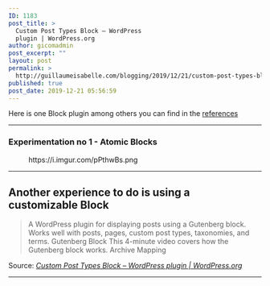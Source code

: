 ```yaml
---
ID: 1183
post_title: >
  Custom Post Types Block – WordPress
  plugin | WordPress.org
author: gicomadmin
post_excerpt: ""
layout: post
permalink: >
  http://guillaumeisabelle.com/blogging/2019/12/21/custom-post-types-block-wordpress-plugin-wordpress-org/
published: true
post_date: 2019-12-21 05:56:59
---
```

<!-- wp:paragraph -->

Here is one Block plugin among others you can find in the [references ][1]

<!-- /wp:paragraph -->

<!-- wp:more -->

<!--more-->

<!-- /wp:more -->

<!-- wp:separator -->

<hr class="wp-block-separator" />

<!-- /wp:separator -->

<!-- wp:heading {"level":3} -->

### Experimentation no 1 - Atomic Blocks

<!-- /wp:heading -->

<!-- wp:core-embed/imgur {"url":"https://i.imgur.com/pPthwBs.png","type":"rich","providerNameSlug":"imgur","className":""} --><figure class="wp-block-embed-imgur wp-block-embed is-type-rich is-provider-imgur">

<div class="wp-block-embed__wrapper">
  https://i.imgur.com/pPthwBs.png
</div></figure> 

<!-- /wp:core-embed/imgur -->

<!-- wp:separator -->

<hr class="wp-block-separator" />

<!-- /wp:separator -->

<!-- wp:heading -->

## Another experience to do is using a customizable Block

<!-- /wp:heading -->

> A WordPress plugin for displaying posts using a Gutenberg block. Works well with posts, pages, custom post types, taxonomies, and terms. Gutenberg Block This 4-minute video covers how the Gutenberg block works. Archive Mapping

Source: *[Custom Post Types Block – WordPress plugin | WordPress.org][2]*

<!-- wp:separator -->

<hr class="wp-block-separator" />

<!-- /wp:separator -->

<!-- wp:block {"ref":1187} /-->

 [1]: #WPApp.editing.blocks
 [2]: https://wordpress.org/plugins/post-type-archive-mapping/